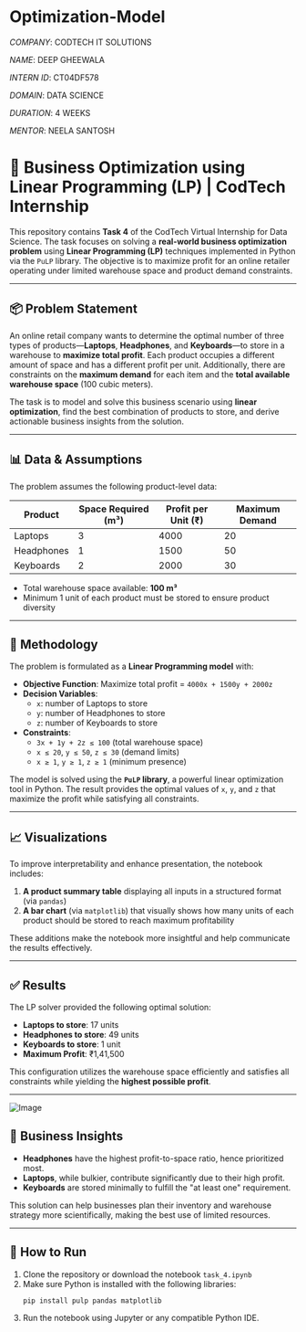 # Optimization-Model

*COMPANY*: CODTECH IT SOLUTIONS

*NAME*: DEEP GHEEWALA

*INTERN ID*: CT04DF578

*DOMAIN*: DATA SCIENCE

*DURATION*: 4 WEEKS

*MENTOR*: NEELA SANTOSH

# 🧠 Business Optimization using Linear Programming (LP) | CodTech Internship

This repository contains **Task 4** of the CodTech Virtual Internship for Data Science. The task focuses on solving a **real-world business optimization problem** using **Linear Programming (LP)** techniques implemented in Python via the `PuLP` library. The objective is to maximize profit for an online retailer operating under limited warehouse space and product demand constraints.

---

## 📦 Problem Statement

An online retail company wants to determine the optimal number of three types of products—**Laptops**, **Headphones**, and **Keyboards**—to store in a warehouse to **maximize total profit**. Each product occupies a different amount of space and has a different profit per unit. Additionally, there are constraints on the **maximum demand** for each item and the **total available warehouse space** (100 cubic meters).

The task is to model and solve this business scenario using **linear optimization**, find the best combination of products to store, and derive actionable business insights from the solution.

---

## 📊 Data & Assumptions

The problem assumes the following product-level data:

| Product     | Space Required (m³) | Profit per Unit (₹) | Maximum Demand |
|-------------|----------------------|----------------------|----------------|
| Laptops     | 3                    | 4000                 | 20             |
| Headphones  | 1                    | 1500                 | 50             |
| Keyboards   | 2                    | 2000                 | 30             |

- Total warehouse space available: **100 m³**
- Minimum 1 unit of each product must be stored to ensure product diversity

---

## 🧮 Methodology

The problem is formulated as a **Linear Programming model** with:
- **Objective Function**: Maximize total profit = `4000x + 1500y + 2000z`
- **Decision Variables**:
  - `x`: number of Laptops to store
  - `y`: number of Headphones to store
  - `z`: number of Keyboards to store
- **Constraints**:
  - `3x + 1y + 2z ≤ 100` (total warehouse space)
  - `x ≤ 20`, `y ≤ 50`, `z ≤ 30` (demand limits)
  - `x ≥ 1`, `y ≥ 1`, `z ≥ 1` (minimum presence)

The model is solved using the **`PuLP` library**, a powerful linear optimization tool in Python. The result provides the optimal values of `x`, `y`, and `z` that maximize the profit while satisfying all constraints.

---

## 📈 Visualizations

To improve interpretability and enhance presentation, the notebook includes:

1. **A product summary table** displaying all inputs in a structured format (via `pandas`)
2. **A bar chart** (via `matplotlib`) that visually shows how many units of each product should be stored to reach maximum profitability

These additions make the notebook more insightful and help communicate the results effectively.

---

## ✅ Results

The LP solver provided the following optimal solution:

- **Laptops to store**: 17 units  
- **Headphones to store**: 49 units  
- **Keyboards to store**: 1 unit  
- **Maximum Profit**: ₹1,41,500

This configuration utilizes the warehouse space efficiently and satisfies all constraints while yielding the **highest possible profit**.

---

![Image](https://github.com/user-attachments/assets/de02f957-f952-4beb-9d42-ec67711a06fb)

## 🧠 Business Insights

- **Headphones** have the highest profit-to-space ratio, hence prioritized most.
- **Laptops**, while bulkier, contribute significantly due to their high profit.
- **Keyboards** are stored minimally to fulfill the "at least one" requirement.

This solution can help businesses plan their inventory and warehouse strategy more scientifically, making the best use of limited resources.

---

## 🚀 How to Run

1. Clone the repository or download the notebook `task_4.ipynb`
2. Make sure Python is installed with the following libraries:
   ```bash
   pip install pulp pandas matplotlib
   ```
3. Run the notebook using Jupyter or any compatible Python IDE.
